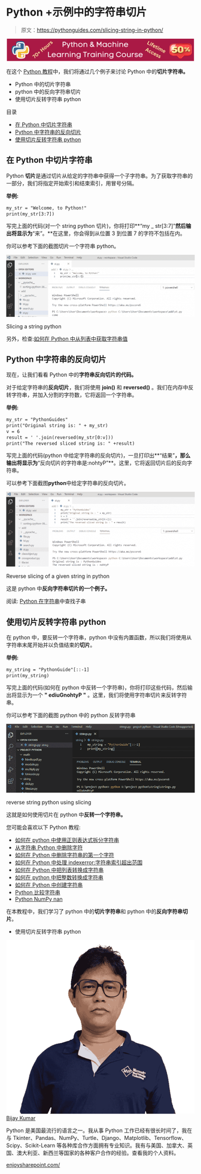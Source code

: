 # Python +示例中的字符串切片

> 原文：<https://pythonguides.com/slicing-string-in-python/>

[![Python & Machine Learning training courses](img/49ec9c6da89a04c9f45bab643f8c765c.png)](https://sharepointsky.teachable.com/p/python-and-machine-learning-training-course)

在这个 [Python 教程](https://pythonguides.com/learn-python/)中，我们将通过几个例子来讨论 Python 中的**切片字符串。**

*   Python 中的切片字符串
*   python 中的反向字符串切片
*   使用切片反转字符串 python

目录

[](#)

*   [在 Python 中切片字符串](#Slicing_string_in_Python "Slicing string in Python")
*   [Python 中字符串的反向切片](#Reverse_slicing_of_a_string_in_Python "Reverse slicing of a string in Python")
*   [使用切片反转字符串 python](#Reverse_string_python_using_slicing "Reverse string python using slicing")

## 在 Python 中切片字符串

Python **切片**是通过切片从给定的字符串中获得一个子字符串。为了获取字符串的一部分，我们将指定开始索引和结束索引，用冒号分隔。

**举例:**

```
my_str = "Welcome, to Python!"
print(my_str[3:7])
```

写完上面的代码(对一个 string python 切片)，你将打印**“my _ str[3:7]”**然后输出将显示为**“来”。**在这里，你会得到从位置 3 到位置 7 的字符不包括在内。

你可以参考下面的截图切片一个字符串 python。

![Slicing a string python](img/5e089854f208eaa7ded62ead2cf2661c.png "Slicing a string python")

Slicing a string python

另外，检查:[如何在 Python 中从列表中获取字符串值](https://pythonguides.com/how-to-get-string-values-from-list-in-python/)

## Python 中字符串的反向切片

现在，让我们看看 Python 中的**字符串反向切片的代码。**

对于给定字符串的**反向切片**，我们将使用 **join()** 和 **reversed()** 。我们在内存中反转字符串，并加入分割的字符数，它将返回一个字符串。

**举例:**

```
my_str = "PythonGuides"
print("Original string is: " + my_str)
v = 6
result = ' '.join(reversed(my_str[0:v]))
print("The reversed sliced string is: " +result)
```

写完上面的代码(python 中给定字符串的反向切片)，一旦打印出**“结果”**，那么输出将显示为**“反向切片的字符串是:nohtyP”**。这里，它将返回切片后的反向字符串。

可以参考下面截图**python**中给定字符串的反向切片。

![reverse string slicing in python](img/3fd4dfa21f0034ed4066f7514a51d619.png "Reverse slicing of a given string in python")

Reverse slicing of a given string in python

这是 python 中**反向字符串切片的一个例子。**

阅读: [Python 在字符串](https://pythonguides.com/python-find-substring-in-string/)中查找子串

## 使用切片反转字符串 python

在 python 中，要反转一个字符串，python 中没有内置函数，所以我们将使用从字符串末尾开始并以负值结束的**切片**。

**举例:**

```
my_string = "PythonGuide"[::-1]
print(my_string)
```

写完上面的代码(如何在 python 中反转一个字符串)，你将打印这些代码，然后输出将显示为一个 **" ediuGnohtyP "** 。这里，我们将使用字符串切片来反转字符串。

你可以参考下面的截图 python 中的 python 反转字符串

![reverse string python using slicing](img/e2b01363cef74c3b556f6dab3213d6a9.png "How to reverse a string in python")

reverse string python using slicing

这就是如何使用切片在 python 中**反转一个字符串。**

您可能会喜欢以下 Python 教程:

*   [如何在 python 中使用正则表达式拆分字符串](https://pythonguides.com/python-split-string-regex/)
*   [从字符串 Python 中删除字符](https://pythonguides.com/remove-character-from-string-python/)
*   [如何在 Python 中删除字符串的第一个字符](https://pythonguides.com/remove-first-character-from-a-string-in-python/)
*   [如何在 Python 中处理 indexerror:字符串索引超出范围](https://pythonguides.com/indexerror-string-index-out-of-range-python/)
*   [如何在 Python 中把列表转换成字符串](https://pythonguides.com/python-convert-list-to-string/)
*   [如何在 python 中把整数转换成字符串](https://pythonguides.com/convert-an-integer-to-string-in-python/)
*   [如何在 Python 中创建字符串](https://pythonguides.com/create-a-string-in-python/)
*   [Python 比较字符串](https://pythonguides.com/python-compare-strings/)
*   [Python NumPy nan](https://pythonguides.com/python-numpy-nan/)

在本教程中，我们学习了 python 中的**切片字符串**和 python 中的**反向字符串切片**。

*   使用切片反转字符串 python

![Bijay Kumar MVP](img/9cb1c9117bcc4bbbaba71db8d37d76ef.png "Bijay Kumar MVP")[Bijay Kumar](https://pythonguides.com/author/fewlines4biju/)

Python 是美国最流行的语言之一。我从事 Python 工作已经有很长时间了，我在与 Tkinter、Pandas、NumPy、Turtle、Django、Matplotlib、Tensorflow、Scipy、Scikit-Learn 等各种库合作方面拥有专业知识。我有与美国、加拿大、英国、澳大利亚、新西兰等国家的各种客户合作的经验。查看我的个人资料。

[enjoysharepoint.com/](https://enjoysharepoint.com/)[](https://www.facebook.com/fewlines4biju "Facebook")[](https://www.linkedin.com/in/fewlines4biju/ "Linkedin")[](https://twitter.com/fewlines4biju "Twitter")